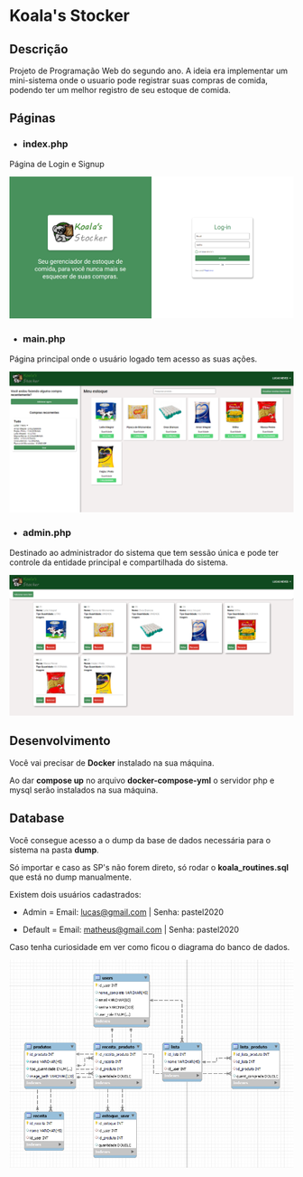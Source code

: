 # Koala's Stocker

## Descrição

Projeto de Programação Web do segundo ano. A ideia era implementar um mini-sistema onde o usuario pode registrar suas compras de comida, podendo ter um melhor registro de seu estoque de comida.


## Páginas

- ### index.php

Página de Login e Signup

![Login](/assets/readme/login-page.png)

- ### main.php

Página principal onde o usuário logado tem acesso as suas ações.

![Main](/assets/readme/main-page.png)

- ### admin.php

Destinado ao administrador do sistema que tem sessão única e pode ter controle da entidade principal e compartilhada do sistema.

![Admin](/assets/readme/admin-page.png)


## Desenvolvimento

Você vai precisar de **Docker** instalado na sua máquina.

Ao dar **compose up** no arquivo **docker-compose-yml** o servidor php e mysql serão instalados na sua máquina.

## Database

Você consegue acesso a o dump da base de dados necessária para o sistema na pasta **dump**.

Só importar e caso as SP's não forem direto, só rodar o **koala_routines.sql** que está no dump manualmente.

Existem dois usuários cadastrados:

- Admin =
Email: lucas@gmail.com | Senha: pastel2020

- Default = 
Email: matheus@gmail.com | Senha: pastel2020 

Caso tenha curiosidade em ver como ficou o diagrama do banco de dados.

![Diagrama Banco de Dados](./assets/readme/diagrama.png)